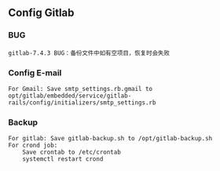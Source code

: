 ## Config Gitlab

### BUG

	gitlab-7.4.3 BUG：备份文件中如有空项目，恢复时会失败

### Config E-mail

	For Gmail: Save smtp_settings.rb.gmail to opt/gitlab/embedded/service/gitlab-rails/config/initializers/smtp_settings.rb

### Backup

	For gitlab: Save gitlab-backup.sh to /opt/gitlab-backup.sh
	For crond job:
		Save crontab to /etc/crontab
		systemctl restart crond

